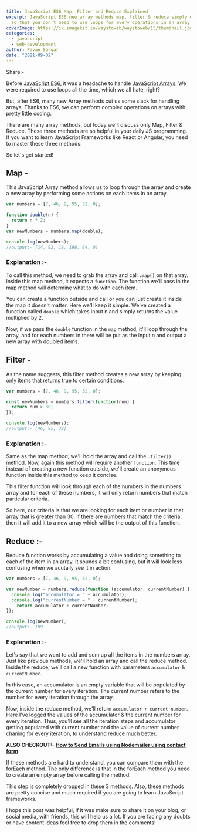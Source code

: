 ```yaml
---
title: JavaScript ES6 Map, Filter and Reduce Explained
excerpt: JavaScript ES6 new array methods map, filter & reduce simply explained
  so that you don’t need to use loops for every operations in an array.
coverImage: https://ik.imagekit.io/waystoweb/waystoweb/15/thumbnail.jpg?updatedAt=1682356600665
categories:
  - javascript
  - web-development
author: Pavan Sargar
date: "2021-09-02"
---
```

Share:-

Before [JavaScript ES6](https://www.google.com/url?sa=t&rct=j&q=&esrc=s&source=web&cd=&cad=rja&uact=8&ved=2ahUKEwjLpoSC5-DyAhWTbX0KHZFbDCQQFnoECAIQAQ&url=https%3A%2F%2Fwww.w3schools.com%2Fjs%2Fjs_es6.asp&usg=AOvVaw3hnSsGmu56cR37jgPBX8tB), it was a headache to handle [JavaScript Arrays](https://www.google.com/url?sa=t&rct=j&q=&esrc=s&source=web&cd=&cad=rja&uact=8&ved=2ahUKEwiH9ZGR5-DyAhWWfH0KHSWqDvIQFnoECAYQAQ&url=https%3A%2F%2Fdeveloper.mozilla.org%2Fen-US%2Fdocs%2FWeb%2FJavaScript%2FReference%2FGlobal_Objects%2FArray&usg=AOvVaw2IwucwJwhWZgT62WjziJNv). We were required to use loops all the time, which we all hate, right?

But, after ES6, many new Array methods cut us some slack for handling arrays. Thanks to ES6, we can perform complex operations on arrays with pretty little coding.

There are many array methods, but today we'll discuss only Map, Filter & Reduce. These three methods are so helpful in your daily JS programming. If you want to learn JavaScript Frameworks like React or Angular, you need to master these three methods.

So let's get started!

## Map -

This JavaScript Array method allows us to loop through the array and create a new array by performing some actions on each items in an array.

```javascript
var numbers = [7, 46, 9, 95, 32, 0];

function double(n) {
  return n * 2;
}
var newNumbers = numbers.map(double);

console.log(newNumbers);
//output:- [14, 92, 18, 190, 64, 0]
```

### Explanation :-

To call this method, we need to grab the array and call `.map()` on that array. Inside this map method, it expects a `function`. The function we'll pass in the map method will determine what to do with each item.

You can create a function outside and call or you can just create it inside the map it doesn't matter. Here we'll keep it simple. We've created a function called `double` which takes input n and simply returns the value multiplied by 2.

Now, if we pass the `double` function in the `map` method, it'll loop through the array, and for each numbers in there will be put as the input n and output a new array with doubled items.

## Filter -

As the name suggests, this filter method creates a new array by keeping only items that returns true to certain conditions.

```javascript
var numbers = [7, 46, 9, 95, 32, 0];

const newNumbers = numbers.filter(function(num) {
  return num > 30;
});

console.log(newNumbers);
//output:- [46, 95, 32]
```

### Explanation :-

Same as the map method, we'll hold the array and call the `.filter()` method. Now, again this method will require another `function`. This time instead of creating a new function outside, we'll create an anonymous function inside this method to keep it concise.

This filter function will look through each of the numbers in the numbers array and for each of these numbers, it will only return numbers that match particular criteria.

So here, our criteria is that we are looking for each item or number in that array that is greater than 30. If there are numbers that match the criteria, then it will add it to a new array which will be the output of this function.

## Reduce :-

Reduce function works by accumulating a value and doing something to each of the item in an array. It sounds a bit confusing, but it will look less confusing when we acutally see it in action.

```javascript
var numbers = [7, 46, 9, 95, 32, 0];

var newNumber = numbers.reduce(function (accumulator, currentNumber) {
  console.log("accumulator = " + accumulator);
  console.log("currentNumber = " + currentNumber);
    return accumulator + currentNumber;
});

console.log(newNumber);
//output:- 189
```

### Explanation :-

Let's say that we want to add and sum up all the items in the numbers array. Just like previous methods, we'll hold an array and call the reduce method. Inside the reduce, we'll call a new function with parameters `accumulator` & `currentNumber`.

In this case, an accumulator is an empty variable that will be populated by the current number for every iteration. The current number refers to the number for every iteration through the array.

Now, inside the reduce method, we'll return `accumulator + current number`. Here I've logged the values of the accumulator & the current number for every iteration. Thus, you'll see all the iteration steps and accumulator getting populated with current number and the value of current number chaning for every iteration, to understand reduce much better.

**ALSO CHECKOUT:- 
[How to Send Emails using Nodemailer using contact form](https://waystoweb.com/contact-form-using-nodemailer/ "Fully Functional Contact Form Using Nodemailer")**

If these methods are hard to understand, you can compare them with the forEach method. The only difference is that in the forEach method you need to create an empty array before calling the method.

This step is completely dropped in these 3 methods. Also, these methods are pretty concise and much required if you are going to learn JavaScript frameworks.

I hope this post was helpful, if it was make sure to share it on your blog, or social media, with friends, this will help us a lot. If you are facing any doubts or have content ideas feel free to drop them in the comments!